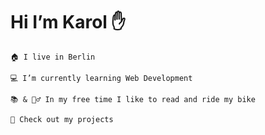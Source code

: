 # Hi I’m Karol ✋

    🏠 I live in Berlin

    💻 I’m currently learning Web Development 

    📚 & 🚴‍♂️ In my free time I like to read and ride my bike 
        
    🧐 Check out my projects









<!--
**karolwasemann/karolwasemann** is a ✨ _special_ ✨ repository because its `README.md` (this file) appears on your GitHub profile.

Here are some ideas to get you started:

- 🔭 I’m currently working on ...
- 🌱 I’m currently learning ...
- 👯 I’m looking to collaborate on ...
- 🤔 I’m looking for help with ...
- 💬 Ask me about ...
- 📫 How to reach me: ...
- 😄 Pronouns: ...
- ⚡ Fun fact: ...
-->
